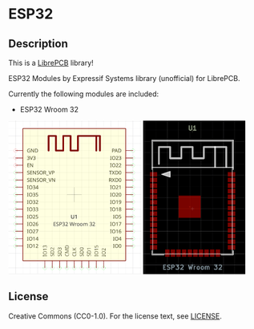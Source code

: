 # ESP32

## Description

This is a [LibrePCB](https://librepcb.org) library!

ESP32 Modules by Expressif Systems library (unofficial) for LibrePCB.

Currently the following modules are included:

- ESP32 Wroom 32

<img src="https://github.com/dryas/librepcb_esp32/raw/main/images/symbol.png" height="306">
<img src="https://github.com/dryas/librepcb_esp32/raw/main/images/footprint.png" height="306">

## License

Creative Commons (CC0-1.0). For the license text, see [LICENSE](LICENSE).

